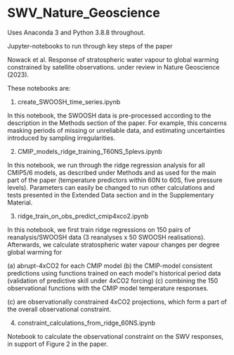 # SWV_Nature_Geoscience

Uses Anaconda 3 and Python 3.8.8 throughout.

Jupyter-notebooks to run through key steps of the paper

Nowack et al. Response of stratospheric water vapour to global warming constrained by satellite observations. under review in Nature Geoscience (2023).

These notebooks are:

1) create_SWOOSH_time_series.ipynb

In this notebook, the SWOOSH data is pre-processed according to the description in the Methods section of the paper. For example, this concerns masking periods of missing or unreliable data, and estimating uncertainties introduced by sampling irregularities.

2) CMIP_models_ridge_training_T60NS_5plevs.ipynb

In this notebook, we run through the ridge regression analysis for all CMIP5/6 models, as described under Methods and as used for the main part of the paper (temperature predictors within 60N to 60S, five pressure levels). Parameters can easily be changed to run other calculations and tests presented in the Extended Data section and in the Supplementary Material.

3) ridge_train_on_obs_predict_cmip4xco2.ipynb

In this notebook, we first train ridge regressions on 150 pairs of reanalysis/SWOOSH data (3 reanalyses x 50 SWOOSH realisations). Afterwards, we calculate stratospheric water vapour changes per degree global warming for 

(a) abrupt-4xCO2 for each CMIP model
(b) the CMIP-model consistent predictions using functions trained on each model's historical period data (validation of predictive skill under 4xCO2 forcing)
(c) combining the 150 observational functions with the CMIP model temperature responses.

(c) are observationally constrained 4xCO2 projections, which form a part of the overall observational constraint.

4) constraint_calculations_from_ridge_60NS.ipynb

Notebook to calculate the observational constraint on the SWV responses, in support of Figure 2 in the paper.
